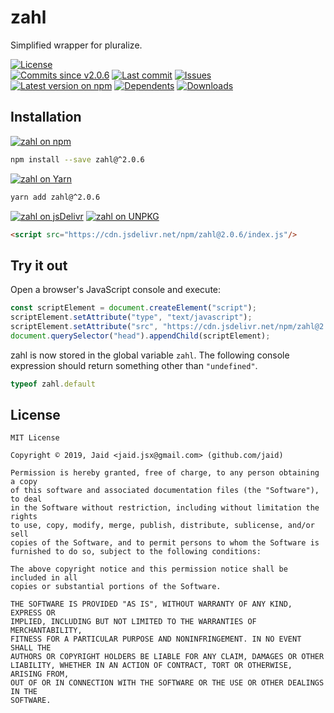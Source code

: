 # zahl


Simplified wrapper for pluralize.

<a href="https://raw.githubusercontent.com/Jaid/zahl/master/license.txt"><img src="https://img.shields.io/github/license/Jaid/zahl?style=flat-square&color=success" alt="License"/></a>  
<a href="https://github.com/Jaid/zahl/commits"><img src="https://img.shields.io/github/commits-since/Jaid/zahl/v2.0.6?style=flat-square&logo=github&color=success" alt="Commits since v2.0.6"/></a> <a href="https://github.com/Jaid/zahl/commits"><img src="https://img.shields.io/github/last-commit/Jaid/zahl?style=flat-square&logo=github&color=red" alt="Last commit"/></a> <a href="https://github.com/Jaid/zahl/issues"><img src="https://img.shields.io/github/issues/Jaid/zahl?style=flat-square&logo=github&color=red" alt="Issues"/></a>  
<a href="https://npmjs.com/package/zahl"><img src="https://img.shields.io/npm/v/zahl?style=flat-square&logo=npm&label=latest%20version&color=success" alt="Latest version on npm"/></a> <a href="https://github.com/Jaid/zahl/network/dependents"><img src="https://img.shields.io/librariesio/dependents/npm/zahl?style=flat-square&logo=npm&color=red" alt="Dependents"/></a> <a href="https://npmjs.com/package/zahl"><img src="https://img.shields.io/npm/dm/zahl?style=flat-square&logo=npm&color=red" alt="Downloads"/></a>

## Installation
<a href="https://npmjs.com/package/zahl"><img src="https://img.shields.io/badge/npm-zahl-C23039?style=flat-square&logo=npm" alt="zahl on npm"/></a>
```bash
npm install --save zahl@^2.0.6
```
<a href="https://yarnpkg.com/package/zahl"><img src="https://img.shields.io/badge/Yarn-zahl-2F8CB7?style=flat-square&logo=yarn&logoColor=white" alt="zahl on Yarn"/></a>
```bash
yarn add zahl@^2.0.6
```
<a href="https://jsdelivr.com/package/npm/zahl/"><img src="https://img.shields.io/badge/jsDelivr-zahl-orange?style=flat-square&logo=html5&logoColor=white" alt="zahl on jsDelivr"/></a> <a href="https://unpkg.com/browse/zahl/"><img src="https://img.shields.io/badge/UNPKG-zahl-orange?style=flat-square&logo=html5&logoColor=white" alt="zahl on UNPKG"/></a>
```html
<script src="https://cdn.jsdelivr.net/npm/zahl@2.0.6/index.js"/>
```


## Try it out



Open a browser's JavaScript console and execute:

```javascript
const scriptElement = document.createElement("script");
scriptElement.setAttribute("type", "text/javascript");
scriptElement.setAttribute("src", "https://cdn.jsdelivr.net/npm/zahl@2.0.6/index.js");
document.querySelector("head").appendChild(scriptElement);
```

zahl is now stored in the global variable `zahl`. The following console expression should return something other than `"undefined"`.

```javascript
typeof zahl.default
```



## License
```text
MIT License

Copyright © 2019, Jaid <jaid.jsx@gmail.com> (github.com/jaid)

Permission is hereby granted, free of charge, to any person obtaining a copy
of this software and associated documentation files (the "Software"), to deal
in the Software without restriction, including without limitation the rights
to use, copy, modify, merge, publish, distribute, sublicense, and/or sell
copies of the Software, and to permit persons to whom the Software is
furnished to do so, subject to the following conditions:

The above copyright notice and this permission notice shall be included in all
copies or substantial portions of the Software.

THE SOFTWARE IS PROVIDED "AS IS", WITHOUT WARRANTY OF ANY KIND, EXPRESS OR
IMPLIED, INCLUDING BUT NOT LIMITED TO THE WARRANTIES OF MERCHANTABILITY,
FITNESS FOR A PARTICULAR PURPOSE AND NONINFRINGEMENT. IN NO EVENT SHALL THE
AUTHORS OR COPYRIGHT HOLDERS BE LIABLE FOR ANY CLAIM, DAMAGES OR OTHER
LIABILITY, WHETHER IN AN ACTION OF CONTRACT, TORT OR OTHERWISE, ARISING FROM,
OUT OF OR IN CONNECTION WITH THE SOFTWARE OR THE USE OR OTHER DEALINGS IN THE
SOFTWARE.
```
